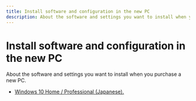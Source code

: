 ```yaml
---
title: Install software and configuration in the new PC
description: About the software and settings you want to install when you purchase a new PC.
---
```


# Install software and configuration in the new PC

About the software and settings you want to install when you purchase a new PC.

* [Windows 10 Home / Professional (Japanese).](windows10.md)


